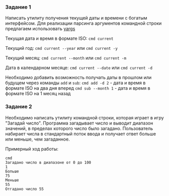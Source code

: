 ### Задание 1
Написать утилиту получения текущей даты и времени с богатым интерфейсом.
Для реализации парсинга аргументов командной строки предлагаем использовать [yargs](https://github.com/yargs/yargs)

Текущая дата и время в формате ISO:
`cmd current`

Текущий год:
`cmd current --year` или `cmd current -y`

Текущий месяц:
`cmd current --month` или `cmd current -m`

Дата в календарном месяце:
`cmd current --date` или `cmd current -d`

Необходимо добавить возможность получать даты в прошлом или будущем через команды `add` и `sub`:
`cmd add -d 2` - дата и время в формате ISO на два дня вперед
`cmd sub --month 1` - дата и время в формате ISO на 1 месяц назад

### Задание 2
Необходимо написать утилиту командной строки, которая играет в игру "Загадай число".
Программа загадывает число и выводит диапазон значений, в пределах которого число было загадано.
Пользователь набирает числа в стандартный поток ввода и получает ответ больше или меньше, чем загаданное.

Примерный ход работы:
```
cmd
Загадано число в диапазоне от 0 до 100
1
Больше
75
Меньше
55
Отгадано число 55
```